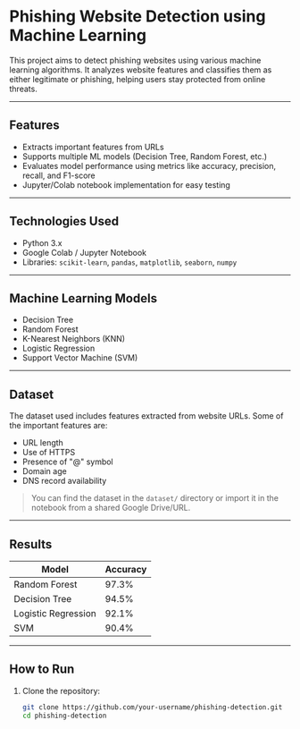 # Phishing Website Detection using Machine Learning

This project aims to detect phishing websites using various machine learning algorithms. It analyzes website features and classifies them as either legitimate or phishing, helping users stay protected from online threats.

---

## Features

- Extracts important features from URLs
- Supports multiple ML models (Decision Tree, Random Forest, etc.)
- Evaluates model performance using metrics like accuracy, precision, recall, and F1-score
- Jupyter/Colab notebook implementation for easy testing

---

## Technologies Used

- Python 3.x
- Google Colab / Jupyter Notebook
- Libraries: `scikit-learn`, `pandas`, `matplotlib`, `seaborn`, `numpy`

---

## Machine Learning Models

- Decision Tree
- Random Forest
- K-Nearest Neighbors (KNN)
- Logistic Regression
- Support Vector Machine (SVM)

---

## Dataset

The dataset used includes features extracted from website URLs. Some of the important features are:
- URL length
- Use of HTTPS
- Presence of "@" symbol
- Domain age
- DNS record availability

> You can find the dataset in the `dataset/` directory or import it in the notebook from a shared Google Drive/URL.

---

## Results

| Model            | Accuracy |
|------------------|----------|
| Random Forest    | 97.3%    |
| Decision Tree    | 94.5%    |
| Logistic Regression | 92.1% |
| SVM              | 90.4%    |

---

## How to Run

1. Clone the repository:
   ```bash
   git clone https://github.com/your-username/phishing-detection.git
   cd phishing-detection
